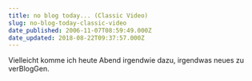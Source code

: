 ```yaml
---
title: no blog today... (Classic Video)
slug: no-blog-today-classic-video
date_published: 2006-11-07T08:59:49.000Z
date_updated: 2018-08-22T09:37:57.000Z
---
```


Vielleicht komme ich heute Abend irgendwie dazu, irgendwas neues zu verBlogGen.
